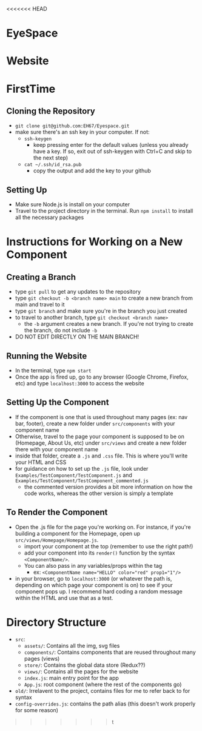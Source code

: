 <<<<<<< HEAD
# EyeSpace
Website
=======
# FirstTime
## Cloning the Repository
- `git clone git@github.com:EH67/Eyespace.git`
- make sure there's an ssh key in your computer. If not:
    - `ssh-keygen`
        - keep pressing enter for the default values (unless you already have a key. If so, exit out of ssh-keygen with Ctrl+C and skip to the next step)
    - `cat ~/.ssh/id_rsa.pub`
        - copy the output and add the key to your github

## Setting Up
- Make sure Node.js is install on your computer
- Travel to the project directory in the terminal. Run `npm install` to install all the necessary packages

# Instructions for Working on a New Component
## Creating a Branch
- type `git pull` to get any updates to the repository
- type `git checkout -b <branch name> main` to create a new branch from main and travel to it
- type `git branch` and make sure you're in the branch you just created
- to travel to another branch, type `git checkout <branch name>`
    - the `-b` argument creates a new branch. If you're not trying to create the branch, do not include `-b`
- DO NOT EDIT DIRECTLY ON THE MAIN BRANCH!

## Running the Website
- In the terminal, type `npm start`
- Once the app is fired up, go to any browser (Google Chrome, Firefox, etc) and type `localhost:3000` to access the website

## Setting Up the Component
- If the component is one that is used throughout many pages (ex: nav bar, footer), create a new folder under `src/components` with your component name
- Otherwise, travel to the page your component is supposed to be on (Homepage, About Us, etc) under `src/views` and create a new folder there with your component name
- inside that folder, create a `.js` and `.css` file. This is where you'll write your HTML and CSS
- for guidance on how to set up the `.js` file, look under `Examples/TestComponent/TestComponent.js` and `Examples/TestComponent/TestComponent_commented.js`
    - the commented version provides a bit more information on how the code works, whereas the other version is simply a template

## To Render the Component
- Open the .js file for the page you're working on. For instance, if you're building a component for the Homepage, open up `src/views/Homepage/Homepage.js`.
    - import your component at the top (remember to use the right path!)
    - add your component into its `render()` function by the syntax `<ComponentName/>`. 
    - You can also pass in any variables/props within the tag
        - ex: `<ComponentName name="HELLO" color="red" prop1="1"/>`
- in your browser, go to `localhost:3000` (or whatever the path is, depending on which page your component is on) to see if your component pops up. I recommend hard coding a random message within the HTML and use that as a test.  

# Directory Structure
- `src`: 
    - `assets/`: Contains all the img, svg files
    - `components/`: Contains components that are reused throughout many pages (views)
    - `store/`: Contains the global data store (Redux??)
    - `views/`: Contains all the pages for the website
    - `index.js`: main entry point for the app
    - `App.js`: root component (where the rest of the components go)
- `old/`: Irrelavent to the project, contains files for me to refer back to for syntax
- `config-overrides.js`: contains the path alias (this doesn't work properly for some reason)
>>>>>>> t
